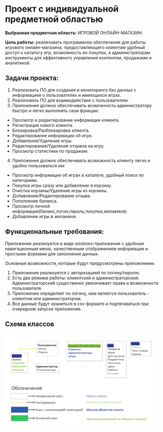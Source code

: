 # Проект с индивидуальной предметной областью
**Выбранная предметная область:** ИГРОВОЙ ОНЛАЙН-МАГАЗИН.  

**Цель работы:** реализовать программное обеспечение для работы игрового онлайн-магазина, предоставляющего клиентам удобный доступ к каталогу игр, возможность их покупки, а администраторам инструменты для эффективного управления контентом, продажами и аналитикой.

## Задачи проекта:
1. Реализовать ПО для создания и мониторинга баз данных с информацией о пользователях и имеющихся играх.
2. Реализовать ПО для взаимодействия с пользователем.
4. Приложение должно обеспечивать возможность администратору быстро и легко выполнять свои функции:
- Просмотр и редактирование информации клиента.
- Регистрация нового клиента.
- Блокировка/Разблокировка клиента.
- Редактирование информации об игре.
- Добавление/Удаление игры.
- Редактирование/Удаление отзывов на игру.
- Просмотр статистики по продажам.
4. Приложение должно обеспечивать возможность клиенту легко и удобно пользоваться им:
- Просмотр информации об играх в каталоге, удобный поиск по категориям.
- Покупка игры сразу или добавление в корзину.
- Очистка корзины/Удаление игры из корзины.
- Добавление/Редактирование отзыва.
- Пополнение баланса.
- Просмотр личной информации(баланс,логин,пароль,покупки,желаемое)
- Добавление игры в желаемое.

## Функциональные требования:
Приложение реализуется в виде windows-приложения с удобным навигационным меню, качественным отображением информации и простыми формами для заполнения данных.

Основные возможности, которые будут предусмотрены приложением:
1. Приложение реализуется с авторизацией по логину/паролю.
2. Есть два режима работы: клиентский и администраторский. Администраторский существенно увеличивает права и возможности пользователя.
3. Приложение определяeт по логину, кем является пользователь - клиентом или администратором.
4. Все данные будут храниться в csv-формате и подтягиваться при очередном запуске приложения.

## Схема классов

![image](source/Scheme.jpg)
